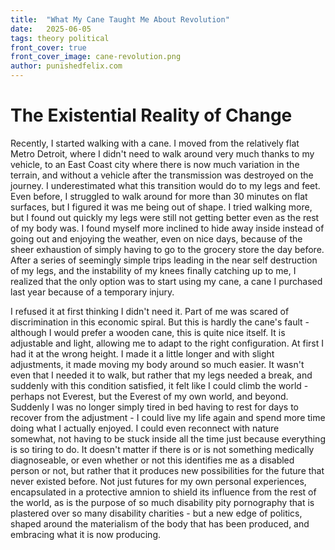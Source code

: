 ```yaml
---
title:  "What My Cane Taught Me About Revolution"
date:   2025-06-05
tags: theory political
front_cover: true
front_cover_image: cane-revolution.png
author: punishedfelix.com
---
```


# The Existential Reality of Change

Recently, I started walking with a cane. I moved from the relatively flat Metro Detroit, where I didn't need to walk around very much thanks to my vehicle, to an East Coast city where there is now much variation in the terrain, and without a vehicle after the transmission was destroyed on the journey. I underestimated what this transition would do to my legs and feet. Even before, I struggled to walk around for more than 30 minutes on flat surfaces, but I figured it was me being out of shape. I tried walking more, but I found out quickly my legs were still not getting better even as the rest of my body was. I found myself more inclined to hide away inside instead of going out and enjoying the weather, even on nice days, because of the sheer exhaustion of simply having to go to the grocery store the day before. After a series of seemingly simple trips leading in the near self destruction of my legs, and the instability of my knees finally catching up to me, I realized that the only option was to start using my cane, a cane I purchased last year because of a temporary injury. 

I refused it at first thinking I didn't need it. Part of me was scared of discrimination in this economic spiral. But this is hardly the cane's fault - although I would prefer a wooden cane, this is quite nice itself. It is adjustable and light, allowing me to adapt to the right configuration. At first I had it at the wrong height. I made it a little longer and with slight adjustments, it made moving my body around so much easier. It wasn't even that I needed it to walk, but rather that my legs needed a break, and suddenly with this condition satisfied, it felt like I could climb the world - perhaps not Everest, but the Everest of my own world, and beyond. Suddenly I was no longer simply tired in bed having to rest for days to recover from the adjustment - I could live my life again and spend more time doing what I actually enjoyed. I could even reconnect with nature somewhat, not having to be stuck inside all the time just because everything is so tiring to do. It doesn't matter if there is or is not something medically diagnoseable, or even whether or not this identifies me as a disabled person or not, but rather that it produces new possibilities for the future that never existed before. Not just futures for my own personal experiences, encapsulated in a protective amnion to shield its influence from the rest of the world, as is the purpose of so much disability pity pornography that is plastered over so many disability charities - but a new edge of politics, shaped around the materialism of the body that has been produced, and embracing what it is now producing.

